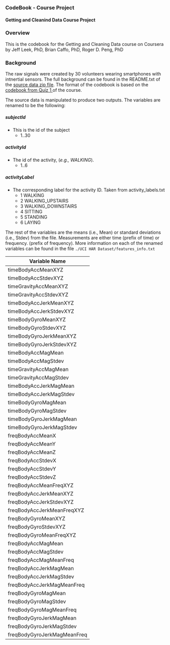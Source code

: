 ### CodeBook - Course Project
#### Getting and Cleanind Data Course Project

### Overview
This is the codebook for the Getting and Cleaning Data course on Coursera
by Jeff Leek, PhD, Brian Caffo, PhD, Roger D. Peng, PhD

### Background
The raw signals were created by 30 volunteers wearing smartphones with intnertial sensors. The full background can be found in the README.txt of the [source data zip file](https://d396qusza40orc.cloudfront.net/getdata%2Fprojectfiles%2FUCI%20HAR%20Dataset.zip). The format of the codebook is based on the [ codebook from Quiz 1 ](https://d396qusza40orc.cloudfront.net/getdata%2Fdata%2FPUMSDataDict06.pdf) of the course.

The source data is manipulated to produce two outputs. The variables are renamed to be the following:

##### subjectId
  - This is the id of the subject
    - 1..30

##### activityId
  - The id of the activity, (*e.g., WALKING*).
    - 1..6

##### activityLabel
  - The corresponding label for the activity ID. Taken from activity_labels.txt
    - 1 WALKING
    - 2 WALKING_UPSTAIRS
    - 3 WALKING_DOWNSTAIRS
    - 4 SITTING
    - 5 STANDING
    - 6 LAYING
     

The rest of the variables are the means (i.e., Mean) or standard deviations (i.e., Stdev) from the file. Measurements are either time (prefix of time) or frequency. (prefix of frequency). More information on each of the renamed variables can be found in the file `./UCI HAR Dataset/features_info.txt`

| Variable Name               |
|-----------------------------|
| timeBodyAccMeanXYZ          |
| timeBodyAccStdevXYZ         |
| timeGravityAccMeanXYZ       |
| timeGravityAccStdevXYZ      |
| timeBodyAccJerkMeanXYZ      |
| timeBodyAccJerkStdevXYZ     |
| timeBodyGyroMeanXYZ         |
| timeBodyGyroStdevXYZ        |
| timeBodyGyroJerkMeanXYZ     |
| timeBodyGyroJerkStdevXYZ    |
| timeBodyAccMagMean          |
| timeBodyAccMagStdev         |
| timeGravityAccMagMean       |
| timeGravityAccMagStdev      |
| timeBodyAccJerkMagMean      |
| timeBodyAccJerkMagStdev     |
| timeBodyGyroMagMean         |
| timeBodyGyroMagStdev        |
| timeBodyGyroJerkMagMean     |
| timeBodyGyroJerkMagStdev    |
| freqBodyAccMeanX            |
| freqBodyAccMeanY            |
| freqBodyAccMeanZ            |
| freqBodyAccStdevX           |
| freqBodyAccStdevY           |
| freqBodyAccStdevZ           |
| freqBodyAccMeanFreqXYZ      |
| freqBodyAccJerkMeanXYZ      |
| freqBodyAccJerkStdevXYZ     |
| freqBodyAccJerkMeanFreqXYZ  |
| freqBodyGyroMeanXYZ         |
| freqBodyGyroStdevXYZ        |
| freqBodyGyroMeanFreqXYZ     |
| freqBodyAccMagMean          |
| freqBodyAccMagStdev         |
| freqBodyAccMagMeanFreq      |
| freqBodyAccJerkMagMean      |
| freqBodyAccJerkMagStdev     |
| freqBodyAccJerkMagMeanFreq  |
| freqBodyGyroMagMean         |
| freqBodyGyroMagStdev        |
| freqBodyGyroMagMeanFreq     |
| freqBodyGyroJerkMagMean     |
| freqBodyGyroJerkMagStdev    |
| freqBodyGyroJerkMagMeanFreq |



